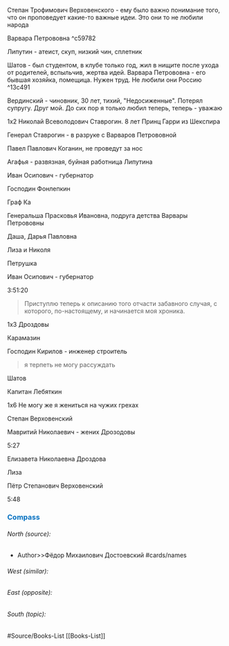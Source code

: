 
Степан Трофимович Верховенского - ему было важно понимание того, что он проповедует какие-то важные идеи. Это они то не любили народа

Варвара Петрововна ^c59782

Липутин - атеист, скуп, низкий чин, сплетник

Шатов - был студентом, в клубе только год, жил в нищите после ухода от родителей, вспыльчив, жертва идей. Варвара Петрововна - его бывшая хозяйка, помещица. Нужен труд. Не любили они Россию ^13c491

Вердинский - чиновник, 30 лет, тихий, "Недосиженные". Потерял супругу. Друг мой. До сих пор я только любил теперь, теперь - уважаю

1х2
Николай Всеволодович Ставрогин. 8 лет Принц Гарри из Шекспира

Генерал Ставрогин - в разруке с Варваров Петрововной

Павел Павлович Коганин, не проведут за нос

Агафья - развязная, буйная работница Липутина

Иван Осипович - губернатор

Господин Фонлепкин

Граф Ка

Генеральша Прасковья Ивановна, подруга детства Варвары Петрововны

Даша, Дарья Павловна

Лиза и Николя

Петрушка

Иван Осипович - губернатор

3:51:20

> Приступлю теперь к описанию того отчасти забавного случая, с которого, по-настоящему, и начинается моя хроника.


1х3
Дроздовы

Карамазин 

Господин Кирилов - инженер строитель
> я терпеть не могу рассуждать

Шатов

Капитан Лебяткин

1х6
Не могу же я жениться на чужих грехах

Степан Верховенский

Мавритий Николаевич - жених Дрозодовы

5:27

Елизавета Николаевна Дроздова

Лиза

Пётр Степанович Верховенский

5:48

### <span style="color:#0070c0">Compass</span>
###### North (source):
- Author>>Фёдор Михаилович Достоевский          #cards/names 


###### West (similar):


###### East (opposite):


###### South (topic):


#Source/Books-List [[Books-List]]
